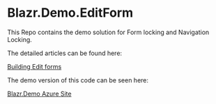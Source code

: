 # Blazr.Demo.EditForm

This Repo contains the demo solution for Form locking and Navigation Locking.

The detailed articles can be found here:

[Building Edit forms](https://shauncurtis.github.io/articles/Building-Edit-Forms.html)

The demo version of this code can be seen here:

[Blazr.Demo Azure Site](https://blazr-demo.azurewebsites.net/)
